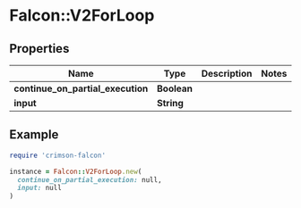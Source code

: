 # Falcon::V2ForLoop

## Properties

| Name | Type | Description | Notes |
| ---- | ---- | ----------- | ----- |
| **continue_on_partial_execution** | **Boolean** |  |  |
| **input** | **String** |  |  |

## Example

```ruby
require 'crimson-falcon'

instance = Falcon::V2ForLoop.new(
  continue_on_partial_execution: null,
  input: null
)
```

